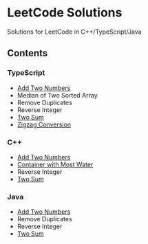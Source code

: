 # LeetCode Solutions
Solutions for LeetCode in C++/TypeScript/Java

## Contents

### TypeScript

- [Add Two Numbers](https://shanabunny.com/?p=565) 
- Median of Two Sorted Array
- Remove Duplicates
- Reverse Integer
- [Two Sum](https://shanabunny.com/?p=551)
- [Zigzag Conversion](https://shanabunny.com/?p=639)

### C++

- [Add Two Numbers](https://shanabunny.com/?p=565) 
- [Container with Most Water](https://shanabunny.com/?p=679)
- Reverse Integer
- [Two Sum](https://shanabunny.com/?p=551)

### Java

- [Add Two Numbers](https://shanabunny.com/?p=565) 
- Remove Duplicates
- Reverse Integer
- [Two Sum](https://shanabunny.com/?p=551)
